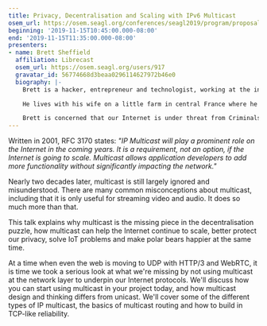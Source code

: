 ```yaml
---
title: Privacy, Decentralisation and Scaling with IPv6 Multicast
osem_url: https://osem.seagl.org/conferences/seagl2019/program/proposals/654
beginning: '2019-11-15T10:45:00.000-08:00'
end: '2019-11-15T11:35:00.000-08:00'
presenters:
- name: Brett Sheffield
  affiliation: Librecast
  osem_url: https://osem.seagl.org/users/917
  gravatar_id: 56774668d3beaa0296114627972b46e0
  biography: |-
    Brett is a hacker, entrepreneur and technologist, working at the intersection of human rights and technology, particularly in the areas of privacy and Internet decentralization.

    He lives with his wife on a little farm in central France where he drives tractors, does rude and unusual things with IPv6 and multicast, and studies foreign languages.

    Brett is concerned that our Internet is under threat from Criminals, Corporations and Governments alike, and is trying to do something about it. If you are too, he'd love to hear from you.
---
```


Written in 2001, RFC 3170 states: *"IP Multicast will play a prominent role on the Internet in the coming years. It is a requirement, not an option, if the Internet is going to scale. Multicast allows application developers to add more functionality without significantly impacting the network."*

Nearly two decades later, multicast is still largely ignored and misunderstood. There are many common misconceptions about multicast, including that it is only useful for streaming video and audio. It does so much more than that.

This talk explains why multicast is the missing piece in the decentralisation puzzle, how multicast can help the Internet continue to scale, better protect our privacy, solve IoT problems and make polar bears happier at the same time.

At a time when even the web is moving to UDP with HTTP/3 and WebRTC, it is time we took a serious look at what we're missing by not using multicast at the network layer to underpin our Internet protocols. We'll discuss how you can start using multicast in your project today, and how multicast design and thinking differs from unicast. We'll cover some of the different types of IP multicast, the basics of multicast routing and how to build in TCP-like reliability.
